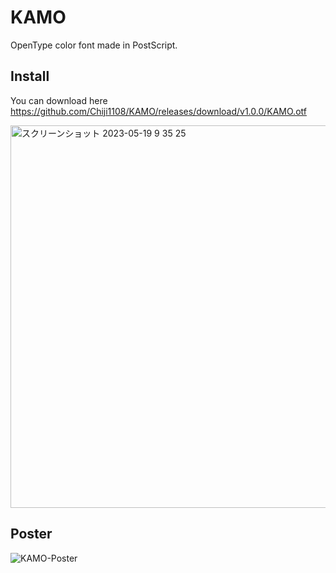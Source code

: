 # KAMO
OpenType color font made in PostScript.

## Install
You can download here
https://github.com/Chiji1108/KAMO/releases/download/v1.0.0/KAMO.otf

<img width="612" alt="スクリーンショット 2023-05-19 9 35 25" src="https://github.com/Chiji1108/KAMO/assets/29515540/708d387c-1182-42b3-ba32-ab74d6335dae">

## Poster

![KAMO-Poster](https://github.com/Chiji1108/KAMO/assets/29515540/2648917e-c3f0-43ab-84cc-7501a875f3f2)

